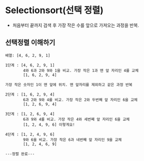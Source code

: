 # Selectionsort(선택 정렬)
- 처음부터 끝까지 검색 후 가장 작은 수를 앞으로 가져오는 과정을 반복.

## 선택정렬 이해하기
```
배열: [4, 6, 2, 9, 1]

1단계 : [4, 6, 2, 9, 1] 
        4와 6과 2와 9와 1을 비교. 가장 작은 1과 맨 앞 자리인 4를 교체
        [1, 6, 2, 9, 4]

가장 작은 숫자인 1이 맨 앞에 위치. 맨 앞자리를 제외하고 같은 과정 반복

2단계 : [1, 6, 2, 9, 4]
        6과 2와 9와 4를 비교. 가장 작은 2와 두번째 앞 자리인 6을 교체
        [1, 2, 6, 9, 4]

3단계 : [1, 2, 6, 9, 4]
        6과 9와 4를 비교. 가장 작은 4와 세번째 앞 자리인 6을 교체
        [1, 2, 4, 9, 6] 이렇게요!

4단계 : [1, 2, 4, 9, 6]
        9와 6을 비교. 가장 작은 6과 네번째 앞 자리인 9을 교체
        [1, 2, 4, 6, 9]

---정렬 완료---
```